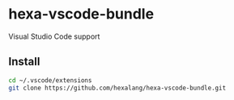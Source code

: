 # hexa-vscode-bundle
Visual Studio Code support

## Install

```sh
cd ~/.vscode/extensions
git clone https://github.com/hexalang/hexa-vscode-bundle.git
```
